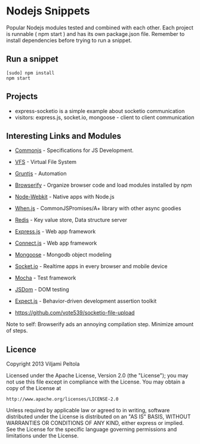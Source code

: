 # Nodejs Snippets

Popular Nodejs modules tested and combined with each other. Each project is runnable ( npm start ) and has its own package.json file. Remember to install dependencies before trying to run a snippet.

## Run a snippet

    [sudo] npm install
    npm start

## Projects

 * express-socketio is a simple example about socketio communication
 * visitors: express.js, socket.io, mongoose - client to client communication

## Interesting Links and Modules

 * [Commonjs](http://www.commonjs.org/) - Specifications for JS Development.
 * [VFS](https://github.com/c9/vfs) - Virtual File System
 * [Gruntjs](http://gruntjs.com/) - Automation
 * [Browserify](https://github.com/substack/node-browserify) - Organize browser code and load modules installed by npm
 * [Node-Webkit](https://github.com/rogerwang/node-webkit) - Native apps with Node.js
 * [When.js](https://github.com/cujojs/when) - CommonJSPromises/A+ library with other async goodies
 * [Redis](http://redis.io/) - Key value store, Data structure server
 * [Express.js](http://expressjs.com/) - Web app framework
 * [Connect.js](https://github.com/senchalabs/Connect) - Web app framework
 * [Mongoose](http://mongoosejs.com/)  - Mongodb object modeling
 * [Socket.io](http://socket.io/) - Realtime apps in every browser and mobile device
 * [Mocha](http://mochajs.org/) - Test framework
 * [JSDom](https://github.com/tmpvar/jsdom) - DOM testing
 * [Expect.js](https://github.com/LearnBoost/expect.js/) - Behavior-driven development assertion toolkit

 * https://github.com/vote539/socketio-file-upload

Note to self: Browserify ads an annoying compilation step. Minimize amount of steps.

## Licence

Copyright 2013  Viljami Peltola

Licensed under the Apache License, Version 2.0 (the "License");
you may not use this file except in compliance with the License.
You may obtain a copy of the License at

    http://www.apache.org/licenses/LICENSE-2.0

Unless required by applicable law or agreed to in writing, software
distributed under the License is distributed on an "AS IS" BASIS,
WITHOUT WARRANTIES OR CONDITIONS OF ANY KIND, either express or implied.
See the License for the specific language governing permissions and
limitations under the License.
